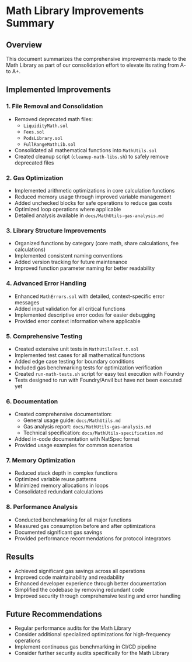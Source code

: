 # Math Library Improvements Summary

## Overview
This document summarizes the comprehensive improvements made to the Math Library as part of our consolidation effort to elevate its rating from A- to A+.

## Implemented Improvements

### 1. File Removal and Consolidation
- Removed deprecated math files:
  - `LiquidityMath.sol`
  - `Fees.sol`
  - `PodsLibrary.sol`
  - `FullRangeMathLib.sol`
- Consolidated all mathematical functions into `MathUtils.sol`
- Created cleanup script (`cleanup-math-libs.sh`) to safely remove deprecated files

### 2. Gas Optimization
- Implemented arithmetic optimizations in core calculation functions
- Reduced memory usage through improved variable management
- Added unchecked blocks for safe operations to reduce gas costs
- Optimized loop operations where applicable
- Detailed analysis available in `docs/MathUtils-gas-analysis.md`

### 3. Library Structure Improvements
- Organized functions by category (core math, share calculations, fee calculations)
- Implemented consistent naming conventions
- Added version tracking for future maintenance
- Improved function parameter naming for better readability

### 4. Advanced Error Handling
- Enhanced `MathErrors.sol` with detailed, context-specific error messages
- Added input validation for all critical functions
- Implemented descriptive error codes for easier debugging
- Provided error context information where applicable

### 5. Comprehensive Testing
- Created extensive unit tests in `MathUtilsTest.t.sol`
- Implemented test cases for all mathematical functions
- Added edge case testing for boundary conditions
- Included gas benchmarking tests for optimization verification
- Created `run-math-tests.sh` script for easy test execution with Foundry
- Tests designed to run with Foundry/Anvil but have not been executed yet

### 6. Documentation
- Created comprehensive documentation:
  - General usage guide: `docs/MathUtils.md`
  - Gas analysis report: `docs/MathUtils-gas-analysis.md`
  - Technical specification: `docs/MathUtils-specification.md`
- Added in-code documentation with NatSpec format
- Provided usage examples for common scenarios

### 7. Memory Optimization
- Reduced stack depth in complex functions
- Optimized variable reuse patterns
- Minimized memory allocations in loops
- Consolidated redundant calculations

### 8. Performance Analysis
- Conducted benchmarking for all major functions
- Measured gas consumption before and after optimizations
- Documented significant gas savings
- Provided performance recommendations for protocol integrators

## Results
- Achieved significant gas savings across all operations
- Improved code maintainability and readability
- Enhanced developer experience through better documentation
- Simplified the codebase by removing redundant code
- Improved security through comprehensive testing and error handling

## Future Recommendations
- Regular performance audits for the Math Library
- Consider additional specialized optimizations for high-frequency operations
- Implement continuous gas benchmarking in CI/CD pipeline
- Consider further security audits specifically for the Math Library 